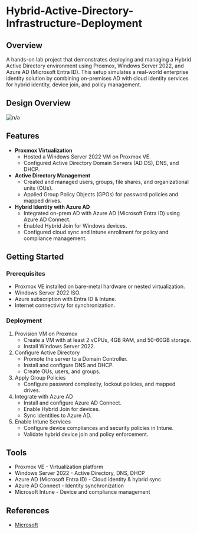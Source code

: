 # Hybrid-Active-Directory-Infrastructure-Deployment

## Overview
A hands-on lab project that demonstrates deploying and managing a Hybrid Active Directory environment using Proxmox, Windows Server 2022, and Azure AD (Microsoft Entra ID). This setup simulates a real-world enterprise identity solution by combining on-premises AD with cloud identity services for hybrid identity, device join, and policy management.

## Design Overview

![n/a]()

## Features
 - **Proxmox Virtualization**
    - Hosted a Windows Server 2022 VM on Proxmox VE.
    - Configured Active Directory Domain Servers (AD DS), DNS, and DHCP.
- **Active Directory Management**
    - Created and managed users, groups, file shares, and organizational units (OUs).
    - Applied Group Policy Objects (GPOs) for password policies and mapped drives.
- **Hybrid Identity with Azure AD**
    - Integrated on-prem AD with Azure AD (Microsoft Entra ID) using Azure AD Connect.
    - Enabled Hybrid Join for Windows devices.
    - Configured cloud sync and Intune enrollment for policy and compliance management.

## Getting Started

### Prerequisites
 - Proxmox VE installed on bare-metal hardware or nested virtualization.
 - Windows Server 2022 ISO.
 - Azure subscription with Entra ID & Intune.
 - Internet connectivity for synchronization.

### Deployment 
1. Provision VM on Proxmox
    - Create a VM with at least 2 vCPUs, 4GB RAM, and 50-60GB storage.
    - Install Windows Server 2022.
2. Configure Active Directory
    - Promote the server to a Domain Controller.
    - Install and configure DNS and DHCP.
    - Create OUs, users, and groups.
3. Apply Group Policies
    - Configure password complexity, lockout policies, and mapped drives.
4. Integrate with Azure AD
    - Install and configure Azure AD Connect.
    - Enable Hybrid Join for devices.
    - Sync identities to Azure AD.
5. Enable Intune Services
    - Configure device compliances and security policies in Intune.
    - Validate hybrid device join and policy enforcement.

## Tools
 - Proxmox VE - Virtualization platform
 - Windows Server 2022 - Active Directory, DNS, DHCP
 - Azure AD (Microsoft Entra ID) - Cloud identity & hybrid sync
 - Azure AD Connect - Identity synchronization
 - Microsoft Intune - Device and compliance management

## References
 - [Microsoft](https://learn.microsoft.com/en-us/docs/)